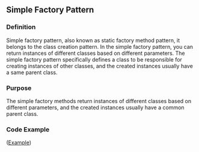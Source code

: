 ## Simple Factory Pattern

### Definition <br>
Simple factory pattern, also known as static factory method pattern, it belongs to the class creation pattern. In the simple factory pattern, you can return instances of different classes based on different parameters. The simple factory pattern specifically defines a class to be responsible for creating instances of other classes, and the created instances usually have a same parent class.

### Purpose
The simple factory methods return instances of different classes based on different parameters, and the created instances usually have a common parent class.

### Code Example

([Example](./FanController.php))

 
